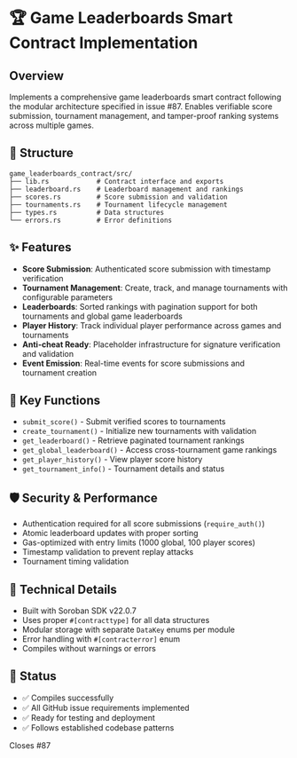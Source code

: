 # 🏆 Game Leaderboards Smart Contract Implementation

## Overview
Implements a comprehensive game leaderboards smart contract following the modular architecture specified in issue #87. Enables verifiable score submission, tournament management, and tamper-proof ranking systems across multiple games.

## 📁 Structure
```
game_leaderboards_contract/src/
├── lib.rs            # Contract interface and exports
├── leaderboard.rs    # Leaderboard management and rankings
├── scores.rs         # Score submission and validation
├── tournaments.rs    # Tournament lifecycle management
├── types.rs          # Data structures
└── errors.rs         # Error definitions
```

## ✨ Features
- **Score Submission**: Authenticated score submission with timestamp verification
- **Tournament Management**: Create, track, and manage tournaments with configurable parameters
- **Leaderboards**: Sorted rankings with pagination support for both tournaments and global game leaderboards
- **Player History**: Track individual player performance across games and tournaments
- **Anti-cheat Ready**: Placeholder infrastructure for signature verification and validation
- **Event Emission**: Real-time events for score submissions and tournament creation

## 🔧 Key Functions
- `submit_score()` - Submit verified scores to tournaments
- `create_tournament()` - Initialize new tournaments with validation
- `get_leaderboard()` - Retrieve paginated tournament rankings
- `get_global_leaderboard()` - Access cross-tournament game rankings
- `get_player_history()` - View player score history
- `get_tournament_info()` - Tournament details and status

## 🛡️ Security & Performance
- Authentication required for all score submissions (`require_auth()`)
- Atomic leaderboard updates with proper sorting
- Gas-optimized with entry limits (1000 global, 100 player scores)
- Timestamp validation to prevent replay attacks
- Tournament timing validation

## 🚀 Technical Details
- Built with Soroban SDK v22.0.7
- Uses proper `#[contracttype]` for all data structures
- Modular storage with separate `DataKey` enums per module
- Error handling with `#[contracterror]` enum
- Compiles without warnings or errors

## 🧪 Status
- ✅ Compiles successfully
- ✅ All GitHub issue requirements implemented
- ✅ Ready for testing and deployment
- ✅ Follows established codebase patterns

Closes #87 